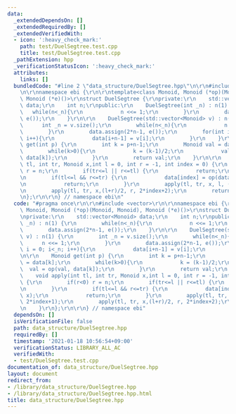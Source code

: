 ```yaml
---
data:
  _extendedDependsOn: []
  _extendedRequiredBy: []
  _extendedVerifiedWith:
  - icon: ':heavy_check_mark:'
    path: test/DuelSegtree.test.cpp
    title: test/DuelSegtree.test.cpp
  _pathExtension: hpp
  _verificationStatusIcon: ':heavy_check_mark:'
  attributes:
    links: []
  bundledCode: "#line 2 \"data_structure/DuelSegtree.hpp\"\n\r\n#include <vector>\r\
    \n\r\nnamespace ebi {\r\n\r\ntemplate<class Monoid, Monoid (*op)(Monoid, Monoid),\
    \ Monoid (*e)()>\r\nstruct DuelSegtree {\r\nprivate:\r\n    std::vector<Monoid>\
    \ data;\r\n    int n;\r\npublic:\r\n    DuelSegtree(int _n) : n(1) {\r\n     \
    \   while(n<_n){\r\n            n <<= 1;\r\n        }\r\n        data.assign(2*n-1,\
    \ e());\r\n    }\r\n\r\n    DuelSegtree(std::vector<Monoid> v) : n(1) {\r\n  \
    \      int _n = v.size();\r\n        while(n<_n){\r\n            n <<= 1;\r\n\
    \        }\r\n        data.assign(2*n-1, e());\r\n        for(int i = 0; i<_n;\
    \ i++){\r\n            data[i+n-1] = v[i];\r\n        }\r\n    }\r\n\r\n    Monoid\
    \ get(int p) {\r\n        int k = p+n-1;\r\n        Monoid val = data[k];\r\n\
    \        while(k>0){\r\n            k = (k-1)/2;\r\n            val = op(val,\
    \ data[k]);\r\n        }\r\n        return val;\r\n    }\r\n\r\n    void apply(int\
    \ tl, int tr, Monoid x,int l = 0, int r = -1, int index = 0) {\r\n        if(r<0)\
    \ r = n;\r\n        if(tr<=l || r<=tl) {\r\n            return;\r\n        }\r\
    \n        if(tl<=l && r<=tr) {\r\n            data[index] = op(data[index], x);\r\
    \n            return;\r\n        }\r\n        apply(tl, tr, x, l, (l+r)/2, 2*index+1);\r\
    \n        apply(tl, tr, x,(l+r)/2, r, 2*index+2);\r\n        return;\r\n    }\r\
    \n};\r\n\r\n} // namespace ebi\n"
  code: "#pragma once\r\n\r\n#include <vector>\r\n\r\nnamespace ebi {\r\n\r\ntemplate<class\
    \ Monoid, Monoid (*op)(Monoid, Monoid), Monoid (*e)()>\r\nstruct DuelSegtree {\r\
    \nprivate:\r\n    std::vector<Monoid> data;\r\n    int n;\r\npublic:\r\n    DuelSegtree(int\
    \ _n) : n(1) {\r\n        while(n<_n){\r\n            n <<= 1;\r\n        }\r\n\
    \        data.assign(2*n-1, e());\r\n    }\r\n\r\n    DuelSegtree(std::vector<Monoid>\
    \ v) : n(1) {\r\n        int _n = v.size();\r\n        while(n<_n){\r\n      \
    \      n <<= 1;\r\n        }\r\n        data.assign(2*n-1, e());\r\n        for(int\
    \ i = 0; i<_n; i++){\r\n            data[i+n-1] = v[i];\r\n        }\r\n    }\r\
    \n\r\n    Monoid get(int p) {\r\n        int k = p+n-1;\r\n        Monoid val\
    \ = data[k];\r\n        while(k>0){\r\n            k = (k-1)/2;\r\n          \
    \  val = op(val, data[k]);\r\n        }\r\n        return val;\r\n    }\r\n\r\n\
    \    void apply(int tl, int tr, Monoid x,int l = 0, int r = -1, int index = 0)\
    \ {\r\n        if(r<0) r = n;\r\n        if(tr<=l || r<=tl) {\r\n            return;\r\
    \n        }\r\n        if(tl<=l && r<=tr) {\r\n            data[index] = op(data[index],\
    \ x);\r\n            return;\r\n        }\r\n        apply(tl, tr, x, l, (l+r)/2,\
    \ 2*index+1);\r\n        apply(tl, tr, x,(l+r)/2, r, 2*index+2);\r\n        return;\r\
    \n    }\r\n};\r\n\r\n} // namespace ebi"
  dependsOn: []
  isVerificationFile: false
  path: data_structure/DuelSegtree.hpp
  requiredBy: []
  timestamp: '2021-01-18 10:56:54+09:00'
  verificationStatus: LIBRARY_ALL_AC
  verifiedWith:
  - test/DuelSegtree.test.cpp
documentation_of: data_structure/DuelSegtree.hpp
layout: document
redirect_from:
- /library/data_structure/DuelSegtree.hpp
- /library/data_structure/DuelSegtree.hpp.html
title: data_structure/DuelSegtree.hpp
---
```

